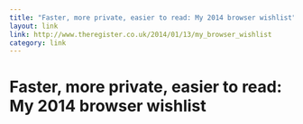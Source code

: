 ```yaml
---
title: "Faster, more private, easier to read: My 2014 browser wishlist"
layout: link
link: http://www.theregister.co.uk/2014/01/13/my_browser_wishlist
category: link
---
```

# Faster, more private, easier to read: My 2014 browser wishlist
